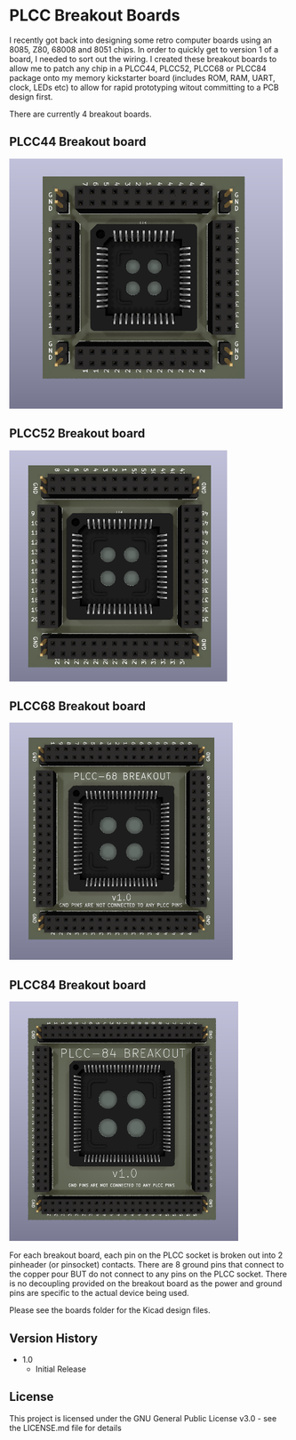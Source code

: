 # PLCC Breakout Boards
I recently got back into designing some retro computer boards using an 8085, Z80, 68008 and 8051 chips. In order to quickly get to version 1 of a board, I needed to sort out the wiring. I created these breakout boards to allow me to patch any chip in a PLCC44, PLCC52, PLCC68 or PLCC84 package onto my memory kickstarter board (includes ROM, RAM, UART, clock, LEDs etc) to allow for rapid prototyping witout committing to a PCB design first.

There are currently 4 breakout boards.

## PLCC44 Breakout board
![PLCC44_breakout](./images/plcc44_breakout.png)

## PLCC52 Breakout board
![PLCC52_breakout](./images/plcc52_breakout.png)

## PLCC68 Breakout board
![PLCC68_breakout](./images/plcc68_breakout.png)

## PLCC84 Breakout board
![PLCC84_breakout](./images/plcc84_breakout.png)

For each breakout board, each pin on the PLCC socket is broken out into 2 pinheader (or pinsocket) contacts. There are 8 ground pins that connect to the copper pour BUT do not connect to any pins on the PLCC socket. There is no decoupling provided on the breakout board as the power and ground pins are specific to the actual device being used. 

Please see the boards folder for the Kicad design files.

## Version History

* 1.0
    * Initial Release

## License

This project is licensed under the GNU General Public License v3.0 - see the LICENSE.md file for details
